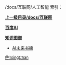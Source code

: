 /docs/互联网/人工智能 索引：


**[上一级目录/docs/互联网](/docs/互联网/index.md)**

**[百度AI](/docs/互联网/人工智能/百度AI/index.md)**

**[知识图谱](/docs/互联网/人工智能/知识图谱/index.md)**

- [AI未来书摘](/docs/互联网/人工智能/AI未来书摘.md)


<font size=2 color='grey'> [@TsingChan](http://www.9ong.com/) </font>